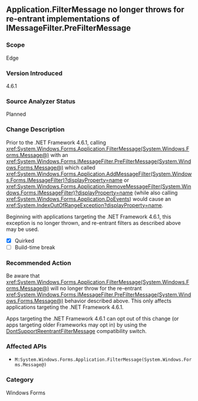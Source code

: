## Application.FilterMessage no longer throws for re-entrant implementations of IMessageFilter.PreFilterMessage

### Scope
Edge

### Version Introduced
4.6.1

### Source Analyzer Status
Planned

### Change Description

Prior to the .NET Framework 4.6.1, calling
<xref:System.Windows.Forms.Application.FilterMessage(System.Windows.Forms.Message@)>
with an
<xref:System.Windows.Forms.IMessageFilter.PreFilterMessage(System.Windows.Forms.Message@)>
which called
<xref:System.Windows.Forms.Application.AddMessageFilter(System.Windows.Forms.IMessageFilter)?displayProperty=name>
or <xref:System.Windows.Forms.Application.RemoveMessageFilter(System.Windows.Forms.IMessageFilter)?displayProperty=name>
(while also calling
<xref:System.Windows.Forms.Application.DoEvents>)
would cause an <xref:System.IndexOutOfRangeException?displayProperty=name>.

Beginning with applications targeting the .NET Framework 4.6.1, this exception is no longer thrown, and re-entrant filters as described above may be used.

- [x] Quirked
- [ ] Build-time break

### Recommended Action

Be aware that
<xref:System.Windows.Forms.Application.FilterMessage(System.Windows.Forms.Message@)>
will no longer throw for the re-entrant
<xref:System.Windows.Forms.IMessageFilter.PreFilterMessage(System.Windows.Forms.Message@)>
behavior described above. This only affects applications targeting the .NET
Framework 4.6.1.

Apps targeting the .NET Framework 4.6.1 can opt out of this change (or apps
targeting older Frameworks may opt in) by using the
[DontSupportReentrantFilterMessage](~/docs/framework/migration-guide/mitigation-custom-imessagefilter-prefiltermessage-implementations#mitigation.md)
compatibility switch.

### Affected APIs
* `M:System.Windows.Forms.Application.FilterMessage(System.Windows.Forms.Message@)`

### Category
Windows Forms

<!--
    ### Notes
    It's unclear if this one will be better analyzed by Application.FilterMessage callers (who would have seen the exception previously)
    or the IMessageFilter.PreFilterMessage implementers (who caused the exception previously). Unfortunately, the analyzer on the caller is probably
    more useful, even though it would be easier to be 'precise' if we analyzed the interface implementer.
-->

<!-- breaking change id: 144 -->
